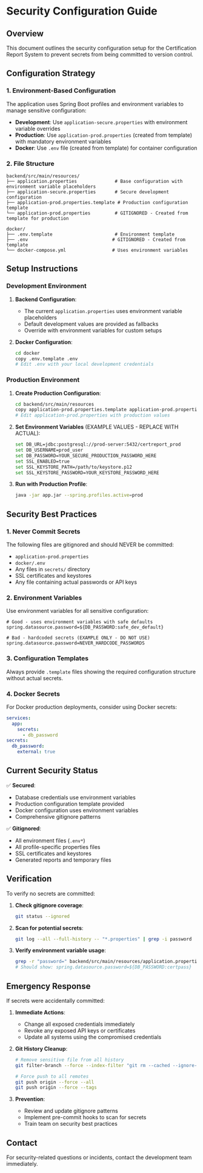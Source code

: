 # Security Configuration Guide

## Overview

This document outlines the security configuration setup for the Certification Report System to prevent secrets from being committed to version control.

## Configuration Strategy

### 1. Environment-Based Configuration

The application uses Spring Boot profiles and environment variables to manage sensitive configuration:

- **Development**: Use `application-secure.properties` with environment variable overrides
- **Production**: Use `application-prod.properties` (created from template) with mandatory environment variables
- **Docker**: Use `.env` file (created from template) for container configuration

### 2. File Structure

```
backend/src/main/resources/
├── application.properties              # Base configuration with environment variable placeholders
├── application-secure.properties       # Secure development configuration
├── application-prod.properties.template # Production configuration template
└── application-prod.properties         # GITIGNORED - Created from template for production

docker/
├── .env.template                       # Environment template
├── .env                               # GITIGNORED - Created from template
└── docker-compose.yml                 # Uses environment variables
```

## Setup Instructions

### Development Environment

1. **Backend Configuration**:
   - The current `application.properties` uses environment variable placeholders
   - Default development values are provided as fallbacks
   - Override with environment variables for custom setups

2. **Docker Configuration**:
   ```bash
   cd docker
   copy .env.template .env
   # Edit .env with your local development credentials
   ```

### Production Environment

1. **Create Production Configuration**:
   ```bash
   cd backend/src/main/resources
   copy application-prod.properties.template application-prod.properties
   # Edit application-prod.properties with production values
   ```

2. **Set Environment Variables** (EXAMPLE VALUES - REPLACE WITH ACTUAL):
   ```bash
   set DB_URL=jdbc:postgresql://prod-server:5432/certreport_prod
   set DB_USERNAME=prod_user
   set DB_PASSWORD=YOUR_SECURE_PRODUCTION_PASSWORD_HERE
   set SSL_ENABLED=true
   set SSL_KEYSTORE_PATH=/path/to/keystore.p12
   set SSL_KEYSTORE_PASSWORD=YOUR_KEYSTORE_PASSWORD_HERE
   ```

3. **Run with Production Profile**:
   ```bash
   java -jar app.jar --spring.profiles.active=prod
   ```

## Security Best Practices

### 1. Never Commit Secrets

The following files are gitignored and should NEVER be committed:
- `application-prod.properties`
- `docker/.env`
- Any files in `secrets/` directory
- SSL certificates and keystores
- Any file containing actual passwords or API keys

### 2. Environment Variables

Use environment variables for all sensitive configuration:
```properties
# Good - uses environment variables with safe defaults
spring.datasource.password=${DB_PASSWORD:safe_dev_default}

# Bad - hardcoded secrets (EXAMPLE ONLY - DO NOT USE)
spring.datasource.password=NEVER_HARDCODE_PASSWORDS
```

### 3. Configuration Templates

Always provide `.template` files showing the required configuration structure without actual secrets.

### 4. Docker Secrets

For Docker production deployments, consider using Docker secrets:
```yaml
services:
  app:
    secrets:
      - db_password
secrets:
  db_password:
    external: true
```

## Current Security Status

✅ **Secured**:
- Database credentials use environment variables
- Production configuration template provided
- Docker configuration uses environment variables
- Comprehensive gitignore patterns

✅ **Gitignored**:
- All environment files (`.env*`)
- All profile-specific properties files
- SSL certificates and keystores
- Generated reports and temporary files

## Verification

To verify no secrets are committed:

1. **Check gitignore coverage**:
   ```bash
   git status --ignored
   ```

2. **Scan for potential secrets**:
   ```bash
   git log --all --full-history -- "*.properties" | grep -i password
   ```

3. **Verify environment variable usage**:
   ```bash
   grep -r "password=" backend/src/main/resources/application.properties
   # Should show: spring.datasource.password=${DB_PASSWORD:certpass}
   ```

## Emergency Response

If secrets were accidentally committed:

1. **Immediate Actions**:
   - Change all exposed credentials immediately
   - Revoke any exposed API keys or certificates
   - Update all systems using the compromised credentials

2. **Git History Cleanup**:
   ```bash
   # Remove sensitive file from all history
   git filter-branch --force --index-filter "git rm --cached --ignore-unmatch path/to/secret/file" --prune-empty --tag-name-filter cat -- --all
   
   # Force push to all remotes
   git push origin --force --all
   git push origin --force --tags
   ```

3. **Prevention**:
   - Review and update gitignore patterns
   - Implement pre-commit hooks to scan for secrets
   - Train team on security best practices

## Contact

For security-related questions or incidents, contact the development team immediately.
